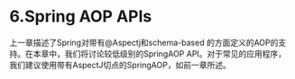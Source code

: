# 6.Spring AOP APIs

上一章描述了Spring对带有@Aspectj和schema-based 的方面定义的AOP的支持。在本章中，我们将讨论较低级别的SpringAOP API。对于常见的应用程序，我们建议使用带有AspectJ切点的SpringAOP，如前一章所述。

